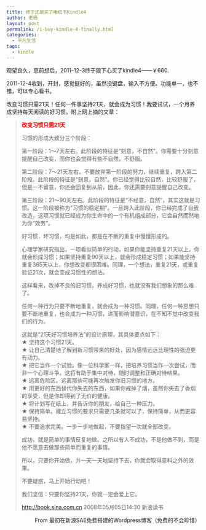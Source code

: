 ```yaml
---
title: 终于还是买了电纸书Kindle4
author: 老杨
layout: post
permalink: /i-buy-kindle-4-finally.html
categories:
  - 平凡生活
tags:
  - kindle
---
```

观望良久，思前想后，2011-12-3终于狠下心买了kindle4——￥660.

2011-12-4收到，开封，感觉挺好的，虽然没键盘，输入不方便。功能单一，也不错，可以专心看书。

改变习惯只需21天！任何一件事坚持21天，就会成为习惯！我要试试，一个月养成坚持每天阅读的好习惯。附上网上摘的文章：  


> <span style="color: #ff0000;"><strong>改变习惯只需21天</strong></span>
> 
> 习惯的形成大致分三个阶段：
> 
> 第一阶段：1～7天左右。此阶段的特征是“刻意，不自然”。你需要十分刻意提醒自己改变，而你也会觉得有些不自然，不舒服。
> 
> 第二阶段：7～21天左右。不要放弃第一阶段的努力，继续重复，跨入第二阶段。此阶段的特征是“刻意，自然”。你已经觉得比较自然，比较舒服了，但是一不留意，你还会回复到从前，因此，你还需要刻意提醒自己改变。
> 
> 第三阶段：21～90天左右。此阶段的特征是“不经意，自然”，其实这就是习惯。这一阶段被称为“习惯的稳定期”。一旦跨入此阶段，你已经完成了自我改造，这项习惯就已经成为你生命中的一个有机组成部分，它会自然而然地为你“效劳”。
> 
> 好习惯，坏习惯，均是如此，都是在不断的重复中慢慢形成的。
> 
> 心理学家研究指出，一项看似简单的行动，如果你能坚持重复21天以上，你就会形成习惯；如果坚持重复90天以上，就会形成稳定习惯；如果能坚持重复365天以上，你想改变都很困难。同理，一个想法，重复21天，或重复验证21次，就会变成习惯性的想法。
> 
> 这样看来，改掉不良的旧习惯，养成好习惯，也就没有我们想象的那么难了。
> 
> 任何一种行为只要不断地重复，就会成为一种习惯。同理，任何一种思想只要不断地重复，也会成为一种习惯，进而影响潜意识，在不知不觉中改变我们的行为。
> 
> 这就是“21天好习惯培养法”的设计原理，其具体要点如下：  
> ★ 坚持这个习惯21天。  
> ★ 让自己清楚地了解到新习惯带来的好处，因为感情远远比理性的强迫更有动力。  
> ★ 把它当作一个试验。像一位科学家一样，把培养习惯当作一次尝试，而非一个心理斗争。这将有助于集中对待，随时调整和正确对待结果。  
> ★ 远离危险区。远离那些可能再次触发你旧习惯的地方。  
> ★ 用更好的东西替代你失去的东西，如果你戒掉了烟，虽然你失去了香烟的享受，但是你却得到了无价的健康。  
> ★ 将计划写在纸上，并告诉你的朋友，给自己一种压力。  
> ★ 保持简单。建立习惯的要求只需要几条就可以了，保持简单，从而更容易坚持。  
> ★ 不要追求完美。一步一步地做起，不要指望一次就全部改变。
> 
> 成功，就是简单的事情反复地做。之所以有人不成功，不是他做不到，而是他不愿意去做那些简单而重复的事情。
> 
> 所以，只要你开始做，并一天一天地坚持下去，你就会取得意料之外的效果。
> 
> 不要疑惑，马上开始行动吧！
> 
> 我们坚信：只要你坚持21天，你就一定会爱上它。
> 
> http://book.sina.com.cn 2008年05月05日14:30 新浪读书

<p style="text-align: right;">
  From 最初在新浪SAE免费搭建的Wordpress博客（免费的不会珍惜）
</p>